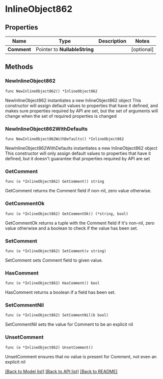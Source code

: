 # InlineObject862

## Properties

Name | Type | Description | Notes
------------ | ------------- | ------------- | -------------
**Comment** | Pointer to **NullableString** |  | [optional] 

## Methods

### NewInlineObject862

`func NewInlineObject862() *InlineObject862`

NewInlineObject862 instantiates a new InlineObject862 object
This constructor will assign default values to properties that have it defined,
and makes sure properties required by API are set, but the set of arguments
will change when the set of required properties is changed

### NewInlineObject862WithDefaults

`func NewInlineObject862WithDefaults() *InlineObject862`

NewInlineObject862WithDefaults instantiates a new InlineObject862 object
This constructor will only assign default values to properties that have it defined,
but it doesn't guarantee that properties required by API are set

### GetComment

`func (o *InlineObject862) GetComment() string`

GetComment returns the Comment field if non-nil, zero value otherwise.

### GetCommentOk

`func (o *InlineObject862) GetCommentOk() (*string, bool)`

GetCommentOk returns a tuple with the Comment field if it's non-nil, zero value otherwise
and a boolean to check if the value has been set.

### SetComment

`func (o *InlineObject862) SetComment(v string)`

SetComment sets Comment field to given value.

### HasComment

`func (o *InlineObject862) HasComment() bool`

HasComment returns a boolean if a field has been set.

### SetCommentNil

`func (o *InlineObject862) SetCommentNil(b bool)`

 SetCommentNil sets the value for Comment to be an explicit nil

### UnsetComment
`func (o *InlineObject862) UnsetComment()`

UnsetComment ensures that no value is present for Comment, not even an explicit nil

[[Back to Model list]](../README.md#documentation-for-models) [[Back to API list]](../README.md#documentation-for-api-endpoints) [[Back to README]](../README.md)


